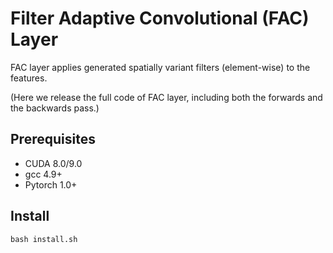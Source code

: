 # Filter Adaptive Convolutional (FAC) Layer 
FAC layer applies generated spatially variant filters (element-wise) to the features. 

(Here we release the full code of FAC layer, including both the forwards and the backwards pass.)

## Prerequisites
- CUDA 8.0/9.0
- gcc 4.9+
- Pytorch 1.0+


## Install
```
bash install.sh

```

